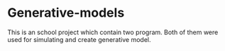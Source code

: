 # Generative-models
This is an school project which contain two program. Both of them were used for simulating and create generative model.
